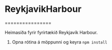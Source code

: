 # ReykjavikHarbour
================

Heimasíða fyrir fyrirtækið Reykjavík Harbour.


1. Opna rótina á möppunni og keyra `npm install`
